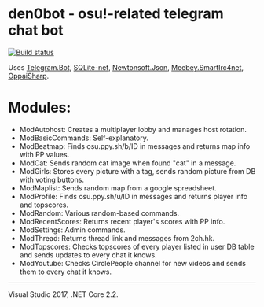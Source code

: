 den0bot - osu!-related telegram chat bot
==============
[![Build status](https://ci.appveyor.com/api/projects/status/113qhc1dsm4q5c3p?svg=true)](https://ci.appveyor.com/project/stanriders/den0bot)

Uses [Telegram.Bot](https://github.com/TelegramBots/telegram.bot), [SQLite-net](https://github.com/praeclarum/sqlite-net), [Newtonsoft.Json](https://www.newtonsoft.com/json), [Meebey.SmartIrc4net](http://www.meebey.net/projects/smartirc4net/), [OppaiSharp](https://github.com/HoLLy-HaCKeR/OppaiSharp).

# Modules: 
 * ModAutohost: Creates a multiplayer lobby and manages host rotation.
 * ModBasicCommands: Self-explanatory.
 * ModBeatmap: Finds osu.ppy.sh/b/ID in messages and returns map info with PP values.
 * ModCat: Sends random cat image when found "cat" in a message.
 * ModGirls: Stores every picture with a tag, sends random picture from DB with voting buttons.
 * ModMaplist: Sends random map from a google spreadsheet.
 * ModProfile: Finds osu.ppy.sh/u/ID in messages and returns player info and topscores.
 * ModRandom: Various random-based commands.
 * ModRecentScores: Returns recent player's scores with PP info.
 * ModSettings: Admin commands.
 * ModThread: Returns thread link and messages from 2ch.hk.
 * ModTopscores: Checks topscores of every player listed in user DB table and sends updates to every chat it knows.
 * ModYoutube: Checks CirclePeople channel for new videos and sends them to every chat it knows.
 
---
Visual Studio 2017, .NET Core 2.2.